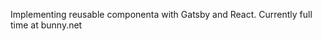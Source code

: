 Implementing reusable componenta with Gatsby and React.
Currently full time at bunny.net

<!---
gsicvj/gsicvj is a ✨ special ✨ repository because its `README.md` (this file) appears on your GitHub profile.
You can click the Preview link to take a look at your changes.
--->
